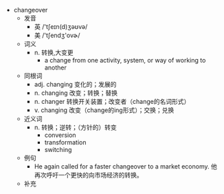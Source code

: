- changeover
  - 发音
    - 英 /'tʃeɪn(d)ʒəʊvə/
    - 美 /'tʃendʒ'ovɚ/
  - 词义
    - n. 转换,大变更
      - a change from one activity, system, or way of working to another
  - 同根词
    - adj. changing 变化的；发展的
    - n. changing 改变；转换；替换
    - n. changer 转换开关装置；改变者（change的名词形式）
    - v. changing 改变（change的ing形式）；交换；兑换
  - 近义词
    - n. 转换；逆转；（方针的）转变
      - conversion
      - transformation
      - switching
  - 例句
    - He again called for a faster changeover to a market economy. 他再次呼吁一个更快的向市场经济的转换。
  - 补充